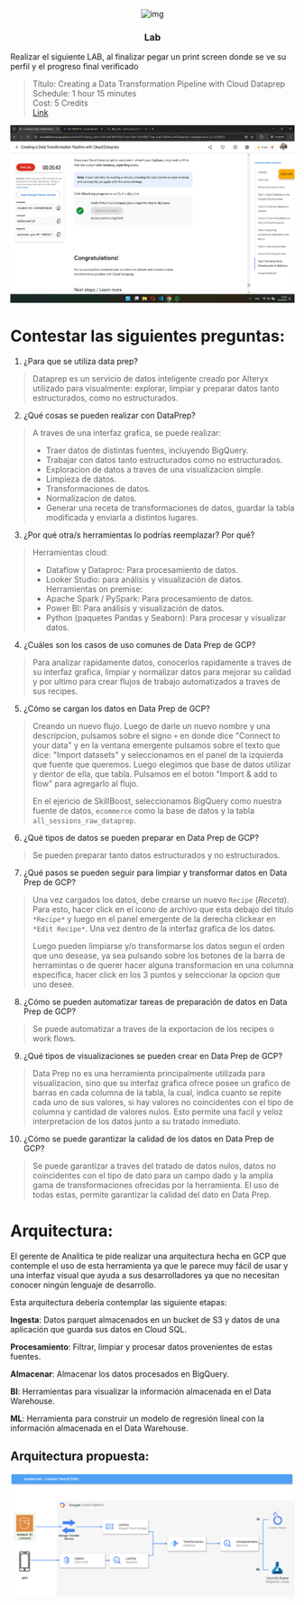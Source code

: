 <div align="center">
  
  ![img](https://cdn.prod.website-files.com/61d5f00789a4ab4d52adcd5f/61f40048bdb455e078ad6cf8_Logotype.svg)
  <h3>Lab</h3>
</div>

Realizar el siguiente LAB, al finalizar pegar un print screen donde se ve su perfil y el progreso final verificado

> Título: Creating a Data Transformation Pipeline with Cloud Dataprep \
> Schedule: 1 hour 15 minutes \
> Cost: 5 Credits \
> [Link](https://www.cloudskillsboost.google/focuses/4415?catalog_rank=%7B%22rank%22%3A1%2C%22num_filters%22%3A0%2C%22has_search%22%3Atrue%7D&parent=catalog&search_id=32278924)

![Sreenshot de skillBoost finalizado](imgs/image.png)

# Contestar las siguientes preguntas:
1. ¿Para que se utiliza data prep?
> Dataprep es un servicio de datos inteligente creado por Alteryx utilizado para visualmente: explorar, limpiar y preparar datos tanto estructurados, como no estructurados.

2. ¿Qué cosas se pueden realizar con DataPrep?
> A traves de una interfaz grafica, se puede realizar:
> - Traer datos de distintas fuentes, incluyendo BigQuery.
> - Trabajar con datos tanto estructurados como no estructurados.
> - Exploracion de datos a traves de una visualizacion simple.
> - Limpieza de datos.
> - Transformaciones de datos.
> - Normalizacion de datos.
> - Generar una receta de transformaciones de datos, guardar la tabla modificada y enviarla a distintos lugares.

3. ¿Por qué otra/s herramientas lo podrías reemplazar? Por qué?
> Herramientas cloud:
> - Dataflow y Dataproc: Para procesamiento de datos.
> - Looker Studio: para análisis y visualización de datos.\
> Herramientas on premise:
> - Apache Spark / PySpark: Para procesamiento de datos.
> - Power BI: Para análisis y visualización de datos.
> - Python (paquetes Pandas y Seaborn): Para procesar y visualizar datos.

4. ¿Cuáles son los casos de uso comunes de Data Prep de GCP?
> Para analizar rapidamente datos, conocerlos rapidamente a traves de su interfaz grafica, limpiar y normalizar datos para mejorar su calidad y por ultimo para crear flujos de trabajo automatizados a traves de sus recipes.

5. ¿Cómo se cargan los datos en Data Prep de GCP?
> Creando un nuevo flujo. Luego de darle un nuevo nombre y una descripcion, pulsamos sobre el signo `+` en donde dice "Connect to your data" y en la ventana emergente pulsamos sobre el texto que dice: "Import datasets" y seleccionamos en el panel de la izquierda que fuente que queremos. Luego elegimos que base de datos utilizar y dentor de ella, que tabla. Pulsamos en el boton "Import & add to flow" para agregarlo al flujo.
> 
> En el ejericio de SkillBoost, seleccionamos BigQuery como nuestra fuente de datos, `ecommerce` como la base de datos y la tabla `all_sessions_raw_dataprep`.

6. ¿Qué tipos de datos se pueden preparar en Data Prep de GCP?
> Se pueden preparar tanto datos estructurados y no estructurados.

7. ¿Qué pasos se pueden seguir para limpiar y transformar datos en Data Prep de GCP?
> Una vez cargados los datos, debe crearse un nuevo `Recipe` (*Receta*). Para esto, hacer click en el icono de archivo que esta debajo del titulo `*Recipe*` y luego en el panel emergente de la derecha clickear en `*Edit Recipe*`. Una vez dentro de la interfaz grafica de los datos.
>
> Luego pueden limpiarse y/o transformarse los datos segun el orden que uno desease, ya sea pulsando sobre los botones de la barra de herramintas o de querer hacer alguna transformacion en una columna especifica, hacer click en los 3 puntos y seleccionar la opcion que uno desee.

8. ¿Cómo se pueden automatizar tareas de preparación de datos en Data Prep de GCP?
> Se puede automatizar a traves de la exportacion de los recipes o work flows.

9. ¿Qué tipos de visualizaciones se pueden crear en Data Prep de GCP?
> Data Prep no es una herramienta principalmente utilizada para visualizacion, sino que su interfaz grafica ofrece posee un grafico de barras en cada columna de la tabla, la cual, indica cuanto se repite cada uno de sus valores, si hay valores no coincidentes con el tipo de columna y cantidad de valores nulos. Esto permite una facil y veloz interpretacion de los datos junto a su tratado inmediato.

10.   ¿Cómo se puede garantizar la calidad de los datos en Data Prep de GCP?
> Se puede garantizar a traves del tratado de datos nulos, datos no coincidentes con el tipo de dato para un campo dado y la amplia gama de transformaciones ofrecidas por la herramienta. El uso de todas estas, permite garantizar la calidad del dato en Data Prep.

# Arquitectura:
El gerente de Analitica te pide realizar una arquitectura hecha en GCP que contemple el uso de esta herramienta ya que le parece muy fácil de usar y una interfaz visual que ayuda a sus desarrolladores ya que no necesitan conocer ningún lenguaje de desarrollo.

Esta arquitectura debería contemplar las siguiente etapas:

**Ingesta**: Datos parquet almacenados en un bucket de S3 y datos de una aplicación que guarda sus datos en Cloud SQL.

**Procesamiento**: Filtrar, limpiar y procesar datos provenientes de estas fuentes.

**Almacenar**: Almacenar los datos procesados en BigQuery.

**BI**: Herramientas para visualizar la información almacenada en el Data Warehouse.

**ML**: Herramienta para construir un modelo de regresión lineal con la información almacenada en el Data Warehouse.

## Arquitectura propuesta:

![Arquitectura propuesta](<imgs/EDVAI - Ejercicio 3 Arquitectura.drawio.png>)
